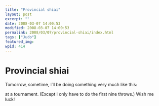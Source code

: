 ```yaml
---
title: "Provincial shiai"
layout: post
excerpt: ""
date: 2008-03-07 14:00:53
modified: 2008-03-07 14:00:53
permalink: 2008/03/07/provincial-shiai/index.html
tags: ["Judo"]
featured_img: 
wpid: 414
---
```


# Provincial shiai

Tomorrow, sometime, I’ll be doing something very much like this:

at a tournament. (Except I only have to do the first nine throws.) Wish me luck!